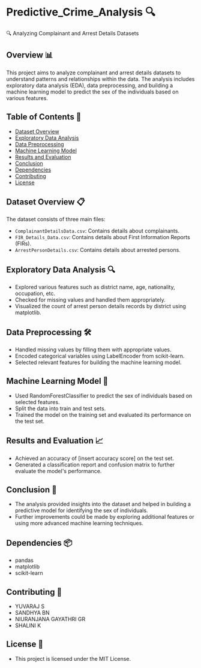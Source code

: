 # Predictive_Crime_Analysis 🔍
🔍 Analyzing Complainant and Arrest Details Datasets
## Overview 📊

This project aims to analyze complainant and arrest details datasets to understand patterns and relationships within the data. The analysis includes exploratory data analysis (EDA), data preprocessing, and building a machine learning model to predict the sex of the individuals based on various features.

## Table of Contents 📑

- [Dataset Overview](#dataset-overview)
- [Exploratory Data Analysis](#exploratory-data-analysis)
- [Data Preprocessing](#data-preprocessing)
- [Machine Learning Model](#machine-learning-model)
- [Results and Evaluation](#results-and-evaluation)
- [Conclusion](#conclusion)
- [Dependencies](#dependencies)
- [Contributing](#contributing)
- [License](#license)

## Dataset Overview 📋

The dataset consists of three main files:

- `ComplainantDetailsData.csv`: Contains details about complainants.
- `FIR_Details_Data.csv`: Contains details about First Information Reports (FIRs).
- `ArrestPersonDetails.csv`: Contains details about arrested persons.

## Exploratory Data Analysis 🔍

- Explored various features such as district name, age, nationality, occupation, etc.
- Checked for missing values and handled them appropriately.
- Visualized the count of arrest person details records by district using matplotlib.

## Data Preprocessing 🛠️

- Handled missing values by filling them with appropriate values.
- Encoded categorical variables using LabelEncoder from scikit-learn.
- Selected relevant features for building the machine learning model.

## Machine Learning Model 🤖

- Used RandomForestClassifier to predict the sex of individuals based on selected features.
- Split the data into train and test sets.
- Trained the model on the training set and evaluated its performance on the test set.

## Results and Evaluation 📈

- Achieved an accuracy of [insert accuracy score] on the test set.
- Generated a classification report and confusion matrix to further evaluate the model's performance.

## Conclusion 🎉

- The analysis provided insights into the dataset and helped in building a predictive model for identifying the sex of individuals.
- Further improvements could be made by exploring additional features or using more advanced machine learning techniques.

## Dependencies 📦

- pandas
- matplotlib
- scikit-learn

## Contributing 🤝
- YUVARAJ S
- SANDHYA BN
- NIURANJANA GAYATHRI GR
- SHALINI K

## License 📄

- This project is licensed under the MIT License.
